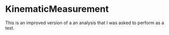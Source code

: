 # KinematicMeasurement
This is an improved version of a an analysis that I was asked to perform as a test.

